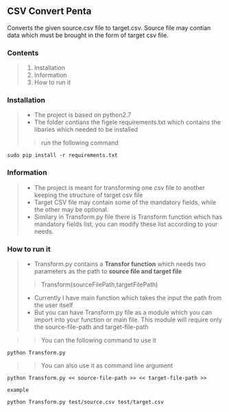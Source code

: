 ## CSV Convert Penta
 Converts the given source.csv file to target.csv. Source file may contian data which must be brought in the form of target csv file.

### Contents
>    1) Installation
>    2) Information
>    3) How to run it
 
### Installation
> - The project is based on python2.7
> - The folder contians the figele requirements.txt which contains the libaries which needed to be installed
>>  run the following command   
    
    sudo pip install -r requirements.txt

### Information
> - The project is meant for transforming one csv file to another keeping the structure of target csv file
> - Target CSV file may contain some of the mandatory fields, while the other may be optional.
> - Similary in Transform.py file there is Transform function which has mandatory fields list, you can modify these list according to your needs.

### How to run it
> - Transform.py contains a **Transfor function** which needs two parameters as the path to **source file and target file** 
>>  Transform(sourceFilePath,targetFilePath)
> - Currently I have main function which takes the input the path from the user itself
> - But you can have Transform.py file as a module which you can import into your function or main file. This module will require only the source-file-path and target-file-path

>> You can the following command to use it
    
    python Transform.py 

>> You can also use it as command line argument
    
    python Transform.py << source-file-path >> << target-file-path >>

    example

    python Transform.py test/source.csv test/target.csv



